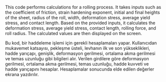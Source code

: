 This code performs calculations for a rolling process. It takes inputs such as the coefficient of friction, strain hardening exponent, initial and final heights of the sheet, radius of the roll, width, deformation stress, average yield stress, and contact length. Based on the provided inputs, it calculates the deformation stress, average yield stress, contact length, rolling force, and roll radius. The calculated values are then displayed on the screen.


Bu kod, bir haddeleme işlemi için gerekli hesaplamaları yapar. Kullanıcıdan mukavemet katsayısı, pekleşme üsteli, levhanın ilk ve son yükseklikleri, hadde yarıçapı, genişlik, deformasyon gerilmesi, ortalama akma gerilmesi ve temas uzunluğu gibi bilgileri alır. Verilen girdilere göre deformasyon gerilmesi, ortalama akma gerilmesi, temas uzunluğu, hadde kuvveti ve hadde yarıçapını hesaplar. Hesaplamalar sonucunda elde edilen değerler ekrana yazdırılır.

